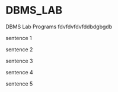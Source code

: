 # DBMS_LAB
DBMS Lab Programs
fdvfdvfdvfddbdgbgdb

sentence 1



sentence 2


sentence 3

sentence 4

sentence 5
